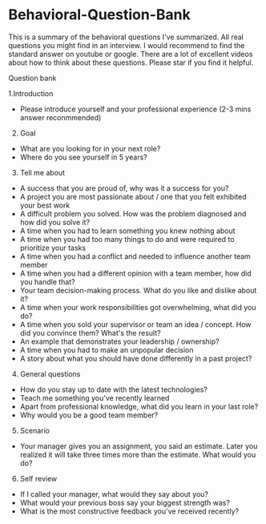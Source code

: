 # Behavioral-Question-Bank
This is a summary of the behavioral questions I've summarized. All real questions you might find in an interview. I would recommend to find the standard answer on youtube or google. There are a lot of excellent videos about how to think about these questions. Please star if you find it helpful. 


Question bank

1.Introduction
- Please introduce yourself and your professional experience (2-3 mins answer reconmmended)

2. Goal
- What are you looking for in your next role?
- Where do you see yourself in 5 years?

3. Tell me about
- A success that you are proud of, why was it a success for you?
- A project you are most passionate about / one that you felt exhibited your best work
- A difficult problem you solved. How was the problem diagnosed and how did you solve it?
- A time when you had to learn something you knew nothing about
- A time when you had too many things to do and were required to prioritize your tasks
- A time when you had a conflict and needed to influence another team member
- A time when you had a different opinion with a team member, how did you handle that?
- Your team decision-making process. What do you like and dislike about it?
- A time when your work responsibilities got overwhelming, what did you do?
- A time when you sold your supervisor or team an idea / concept. How did you convince them? What's the result?
- An example that demonstrates your leadership / ownership? 
- A time when you had to make an unpopular decision
- A story about what you should have done differently in a past project?
 
4. General questions
- How do you stay up to date with the latest technologies?
- Teach me something you've recently learned
- Apart from professional knowledge, what did you learn in your last role?
- Why would you be a good team member?
 
5. Scenario 
- Your manager gives you an assignment, you said an estimate. Later you realized it will take three times more than the estimate. What would you do?
 
6. Self review
- If I called your manager, what would they say about you?
- What would your previous boss say your biggest strength was?
- What is the most constructive feedback you've received recently? 
